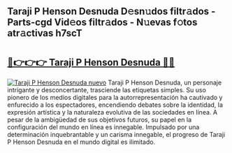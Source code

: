 ## Taraji P Henson Desnuda D𝚎sn𝚞dos filtr𝚊dos - Parts-cgd Vid𝚎os filtr𝚊dos - N𝚞evas f𝚘tos atr𝚊ctivas h7scT

# <h2><a href="http://mb4p2lf.tromn.icu/?c=Taraji+P+Henson+Desnuda">🔗👉👉👉 Taraji P Henson Desnuda 🔗🔗</a></h2>

[![Taraji P Henson Desnuda nuevo](https://i.imgur.com/pEAQMta.gif)](http://mb4p2lf.tromn.icu/?c=Taraji+P+Henson+Desnuda)
Taraji P Henson Desnuda, un personaje intrigante y desconcertante, trasciende las etiquetas simples. Su uso pionero de los medios digitales para la autorrepresentación ha cautivado y enfurecido a los espectadores, encendiendo debates sobre la identidad, la expresión artística y la naturaleza evolutiva de las sociedades en línea. A pesar de la ambigüedad de sus objetivos futuros, su papel en la configuración del mundo en línea es innegable. Impulsado por una determinación inquebrantable y un carisma innegable, el progreso de Taraji P Henson Desnuda en el mundo digital es ilimitado.
